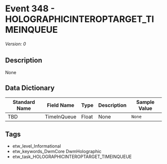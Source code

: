# Event 348 - HOLOGRAPHICINTEROPTARGET_TIMEINQUEUE
###### Version: 0

## Description
None

## Data Dictionary
|Standard Name|Field Name|Type|Description|Sample Value|
|---|---|---|---|---|
|TBD|TimeInQueue|Float|None|`None`|

## Tags
* etw_level_Informational
* etw_keywords_DwmCore DwmHolographic
* etw_task_HOLOGRAPHICINTEROPTARGET_TIMEINQUEUE